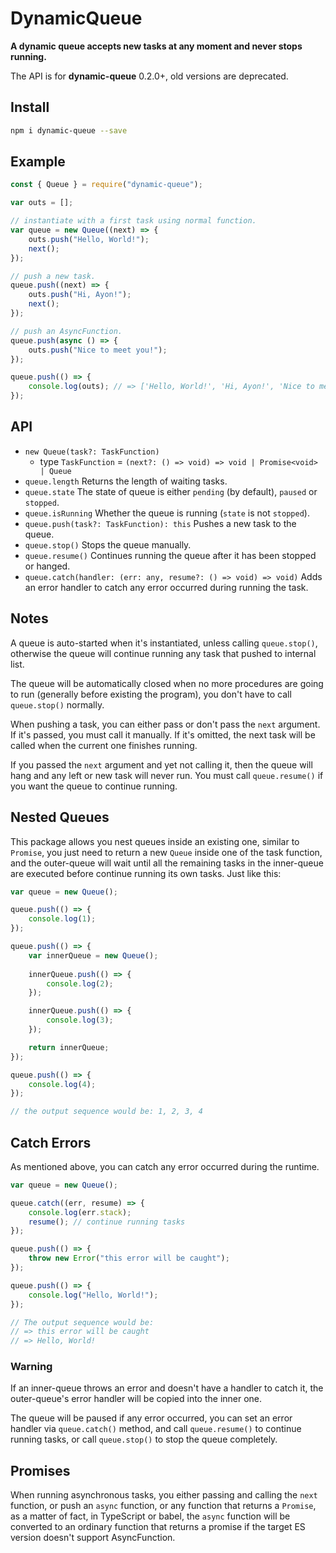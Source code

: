 # DynamicQueue

**A dynamic queue accepts new tasks at any moment and never stops running.**

The API is for **dynamic-queue** 0.2.0+, old versions are deprecated.

## Install

```sh
npm i dynamic-queue --save
```

## Example

```javascript
const { Queue } = require("dynamic-queue");

var outs = [];

// instantiate with a first task using normal function.
var queue = new Queue((next) => {
    outs.push("Hello, World!");
    next();
});

// push a new task.
queue.push((next) => {
    outs.push("Hi, Ayon!");
    next();
});

// push an AsyncFunction.
queue.push(async () => {
    outs.push("Nice to meet you!");
});

queue.push(() => {
    console.log(outs); // => ['Hello, World!', 'Hi, Ayon!', 'Nice to meet you!']
});
```

## API

- `new Queue(task?: TaskFunction)`
    - type `TaskFunction` = `(next?: () => void) => void | Promise<void> | Queue`
- `queue.length` Returns the length of waiting tasks.
- `queue.state` The state of queue is either `pending` (by default), `paused` or
    `stopped`.
- `queue.isRunning` Whether the queue is running (`state` is not `stopped`).
- `queue.push(task?: TaskFunction): this` Pushes 
    a new task to the queue.
- `queue.stop()` Stops the queue manually.
- `queue.resume()` Continues running the queue after it has been stopped or 
    hanged.
- `queue.catch(handler: (err: any, resume?: () => void) => void)` Adds an error 
    handler to catch any error occurred during running the task.

## Notes

A queue is auto-started when it's instantiated, unless calling `queue.stop()`,
otherwise the queue will continue running any task that pushed to internal 
list.

The queue will be automatically closed when no more procedures are going to 
run (generally before existing the program), you don't have to call 
`queue.stop()` normally.

When pushing a task, you can either pass or don't pass the `next` argument. If 
it's passed, you must call it manually. If it's omitted, the next task will be 
called when the current one finishes running.

If you passed the `next` argument and yet not calling it, then the queue will 
hang and any left or new task will never run. You must call `queue.resume()` if 
you want the queue to continue running.

## Nested Queues

This package allows you nest queues inside an existing one, similar to `Promise`,
you just need to return a new `Queue` inside one of the task function, and the 
outer-queue will wait until all the remaining tasks in the inner-queue are 
executed before continue running its own tasks. Just like this:

```javascript
var queue = new Queue();

queue.push(() => {
    console.log(1);
});

queue.push(() => {
    var innerQueue = new Queue();
    
    innerQueue.push(() => {
        console.log(2);
    });

    innerQueue.push(() => {
        console.log(3);
    });

    return innerQueue;
});

queue.push(() => {
    console.log(4);
});

// the output sequence would be: 1, 2, 3, 4
```

## Catch Errors

As mentioned above, you can catch any error occurred during the runtime.

```javascript
var queue = new Queue();

queue.catch((err, resume) => {
    console.log(err.stack);
    resume(); // continue running tasks
});

queue.push(() => {
    throw new Error("this error will be caught");
});

queue.push(() => {
    console.log("Hello, World!");
});

// The output sequence would be:
// => this error will be caught
// => Hello, World!
```

### Warning

If an inner-queue throws an error and doesn't have a handler to catch it, the 
outer-queue's error handler will be copied into the inner one.

The queue will be paused if any error occurred, you can set an error handler via
`queue.catch()` method, and call `queue.resume()` to continue running tasks, or 
call `queue.stop()` to stop the queue completely.

## Promises

When running asynchronous tasks, you either passing and calling the `next` 
function, or push an `async` function, or any function that returns a `Promise`,
as a matter of fact, in TypeScript or babel, the `async` function will be 
converted to an ordinary function that returns a promise if the target ES 
version doesn't support AsyncFunction.